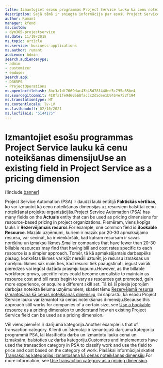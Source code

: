 ```yaml
---
title: Izmantojiet esošu programmas Project Service lauku kā cenu noteikšanas dimensiju
description: Šajā tēmā ir sniegta informācija par esošu Project Service lauku izmantošanu kā cenu noteikšanas dimensijas.
author: Rumant
manager: kfend
ms.custom:
- dyn365-projectservice
ms.date: 11/19/2018
ms.topic: article
ms.service: business-applications
ms.author: rumant
audience: Admin
search.audienceType:
- admin
- customizer
- enduser
search.app:
- D365PS
- ProjectOperations
ms.openlocfilehash: 8bc3a1df7669dac43b45d781448ed5c795a65be4
ms.sourcegitcommit: 418fa1fe9d605b8faccc2d5dee1b04b4e753f194
ms.translationtype: HT
ms.contentlocale: lv-LV
ms.lasthandoff: 02/10/2021
ms.locfileid: "5144175"
---
```

# <a name="use-an-existing-field-in-project-service-as-a-pricing-dimension"></a><span data-ttu-id="2d67f-103">Izmantojiet esošu programmas Project Service lauku kā cenu noteikšanas dimensiju</span><span class="sxs-lookup"><span data-stu-id="2d67f-103">Use an existing field in Project Service as a pricing dimension</span></span>

[!include [banner](../includes/psa-now-project-operations.md)]

<span data-ttu-id="2d67f-104">Project Service Automation (PSA) ir daudzi lauki entītijā **Faktiskās vērtības**, ko var izmantot kā cenu noteikšanas dimensijas uz resursiem balstītai cenu noteikšanai projektu organizācijās.</span><span class="sxs-lookup"><span data-stu-id="2d67f-104">Project Service Automation (PSA) has many fields on the **Actuals** entity that can be used as pricing dimensions for resource-based pricing in project organizations.</span></span> <span data-ttu-id="2d67f-105">Piemēram, viens kopīgs lauks ir **Rezervējamais resurss**.</span><span class="sxs-lookup"><span data-stu-id="2d67f-105">For example, one common field is **Bookable Resource**.</span></span> <span data-ttu-id="2d67f-106">Mazāki uzņēmumi, kuriem ir mazāk par 20-30 apmaksājamo resursu, var secināt, ka ir vienkāršāk, kad katram resursam ir savas norēķinu un izmaksu likmes.</span><span class="sxs-lookup"><span data-stu-id="2d67f-106">Smaller companies that have fewer than 20-30 billable resources may find that having bill and cost rates specific to each resource is a simpler approach.</span></span> <span data-ttu-id="2d67f-107">Tomēr, tā kā apmaksājamais darbaspēks pieaug, konkrētas likmes var kļūt nereāli uzturēt, jo resursu izmaksas un norēķinu likmes sāk mainīties, kad resursi tiek paaugstināti, iegūst vairāk pieredzes vai iegūst dažādu prasmju kopumu.</span><span class="sxs-lookup"><span data-stu-id="2d67f-107">However, as the billable workforce grows, specific rates could become unrealistic to maintain as resource cost and bill rates begin to vary as resources get promoted, gain more experience, or acquire a different skill set.</span></span> <span data-ttu-id="2d67f-108">Tā kā šī pieeja joprojām darbojas noteikta lieluma uzņēmumiem, skatiet tēmu [Rezervējamā resursa izmantošana kā cenas noteikšanas dimensiju](bookable-resource-pricing-dimension.md), lai saprastu, kā esošu Project Service lauku var izmantot kā cenas noteikšanas dimensiju.</span><span class="sxs-lookup"><span data-stu-id="2d67f-108">Because this approach still works for companies of a certain size, see [Use a bookable resource as a pricing dimension](bookable-resource-pricing-dimension.md) to understand how an existing Project Service field can be used as a pricing dimension.</span></span>

<span data-ttu-id="2d67f-109">Vēl viens piemērs ir darījuma kategorija.</span><span class="sxs-lookup"><span data-stu-id="2d67f-109">Another example is that of transaction category.</span></span> <span data-ttu-id="2d67f-110">Klienti un Īstenotāji ir izmantojuši darījuma kategoriju programmā PSA, lai klasificētu darbu un izmantotu lauku cenai un izmaksām, balstoties uz darba kategoriju.</span><span class="sxs-lookup"><span data-stu-id="2d67f-110">Customers and Implementers have used the transaction category in PSA to classify work and use the field to price and cost based on the category of work.</span></span> <span data-ttu-id="2d67f-111">Plašākai informācijai skatiet [Transakcijas kategorijas izmantošana kā cenas noteikšanas dimensiju](transaction-category-pricing-dimension.md).</span><span class="sxs-lookup"><span data-stu-id="2d67f-111">For more information, see [Use transaction category as a pricing dimension](transaction-category-pricing-dimension.md).</span></span>
